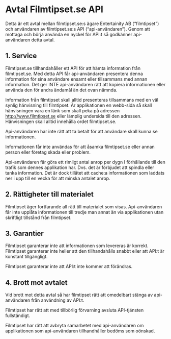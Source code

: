 # Avtal Filmtipset.se API
Detta är ett avtal mellan filmtipset.se:s ägare Entertainity AB (“filmtipset”) och användaren av filmtipset.se:s API (“api-användaren”). Genom att mottaga och börja använda en nyckel för API:t så godkänner api-användaren detta avtal.

## 1. Service
Filmtipset.se tillhandahåller ett API för att hämta information från filmtipset.se. Med detta API får api-användaren presentera denna information för sina användare ensamt eller tillsammans med annan information. Det ger INTE api-användaren rätt att kopiera informationen eller använda den för andra ändamål än det ovan nämnda.

Information från filmtipset skall alltid presenteras tillsammans med en väl synlig hänvisning till filmtipset. Är applikationen en webb-sida så skall hänvisningen vara en länk som skall peka på adressen http://www.filmtipset.se eller lämplig undersida till den adressen. Hänvisningen skall alltid innehålla ordet filmtipset.se.

Api-användaren har inte rätt att ta betalt för att användare skall kunna se informationen.

Informationen får inte användas för att åsamka filmtipset.se eller annan person eller företag skada eller problem.

Api-användaren får göra ett rimligt antal anrop per dygn I förhållande till den trafik som dennes applikation har. Dvs. det är förbjudet att spindla eller tanka information. Det är dock tillåtet att cache:a informationen som laddats ner i upp till en vecka för att minska antalet anrop.

## 2. Rättigheter till materialet
Filmtipset äger fortfarande all rätt till materialet som visas. Api-användaren får inte upplåta informationen till tredje man annat än via applikationen utan skriftligt tillstånd från filmtipset.

## 3. Garantier
Filmtipset garanterar inte att informationen som levereras är korrekt. Filmtipset garanterar inte heller att den tillhandahålls snabbt eller att API:t är konstant tillgängligt.

Filmtipset garanterar inte att API:t inte kommer att förändras.

## 4. Brott mot avtalet
Vid brott mot detta avtal så har filmtipset rätt att omedelbart stänga av api- användaren från användning av API:t.

Filmtipset har rätt att med tillbörlig förvarning avsluta API-tjänsten fullständigt.

Filmtipset har rätt att avbryta samarbetet med api-användaren om applikationen som api-användaren tillhandhåller bedöms som oönskad.